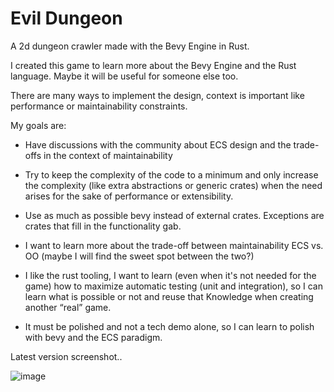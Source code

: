 # Evil Dungeon

A 2d dungeon crawler made with the Bevy Engine in Rust. 

I created this game to learn more about the Bevy Engine and the Rust language. Maybe it will be useful for someone else too.


There are many ways to implement the design, context is important like performance or maintainability constraints.

My goals are:

- Have discussions with the community about ECS design and the trade-offs in the context of maintainability

- Try to keep the complexity of the code to a minimum and only increase the complexity (like extra abstractions or generic crates) when the need arises for the sake of performance or extensibility.

- Use as much as possible bevy instead of external crates. Exceptions are crates that fill in the functionality gab.

- I want to learn more about the trade-off between maintainability ECS vs. OO (maybe I will find the sweet spot between the two?)

- I like the rust tooling, I want to learn (even when it's not needed for the game) how to maximize automatic testing (unit and integration), so I can learn what is possible or not and reuse that Knowledge when creating another “real” game.

- It must be polished and not a tech demo alone, so I can learn to polish with bevy and the ECS paradigm.


Latest version screenshot..


![image](https://github.com/Retrodad0001/evil_dungeon/assets/9283221/30428583-2784-404e-8572-780220d91ecb)



